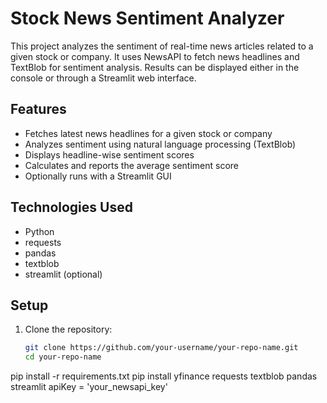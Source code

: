 # Stock News Sentiment Analyzer

This project analyzes the sentiment of real-time news articles related to a given stock or company. It uses NewsAPI to fetch news headlines and TextBlob for sentiment analysis. Results can be displayed either in the console or through a Streamlit web interface.

## Features

- Fetches latest news headlines for a given stock or company
- Analyzes sentiment using natural language processing (TextBlob)
- Displays headline-wise sentiment scores
- Calculates and reports the average sentiment score
- Optionally runs with a Streamlit GUI

## Technologies Used

- Python
- requests
- pandas
- textblob
- streamlit (optional)

## Setup

1. Clone the repository:

   ```bash
   git clone https://github.com/your-username/your-repo-name.git
   cd your-repo-name
   
pip install -r requirements.txt
pip install yfinance requests textblob pandas streamlit
apiKey = 'your_newsapi_key'


